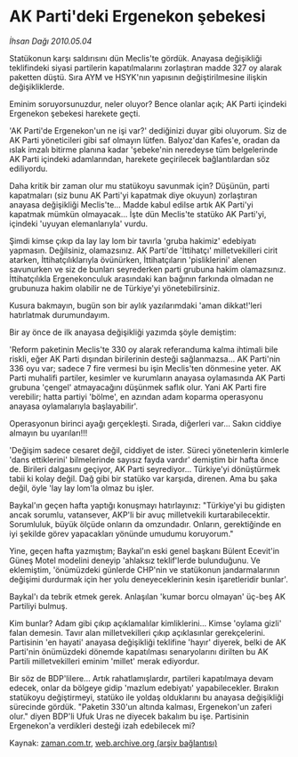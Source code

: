 # AK Parti'deki Ergenekon şebekesi

*İhsan Dağı 2010.05.04*

<tr><td class="metin" colspan="2" style="padding-top: 20px; padding-left: 5px; ">Statükonun karşı saldırısını dün Meclis'te gördük. Anayasa değişikliği teklifindeki siyasi partilerin kapatılmalarını zorlaştıran madde 327 oy alarak paketten düştü. Sıra AYM ve HSYK'nın yapısının değiştirilmesine ilişkin değişikliklerde.</td></tr><tr><td class="metin" colspan="2" style="padding-top: 20px; padding-left: 5px; "><p>Eminim soruyorsunuzdur, neler oluyor? Bence olanlar açık; AK Parti içindeki Ergenekon şebekesi harekete geçti.
<p>'AK Parti'de Ergenekon'un ne işi var?' dediğinizi duyar gibi oluyorum. Siz de AK Parti yöneticileri gibi saf olmayın lütfen. Balyoz'dan Kafes'e, oradan da ıslak imzalı bitirme planına kadar 'şebeke'nin neredeyse tüm belgelerinde AK Parti içindeki adamlarından, harekete geçirilecek bağlantılardan söz ediliyordu.
<p>Daha kritik bir zaman olur mu statükoyu savunmak için? Düşünün, parti kapatmaları (siz bunu AK Parti'yi kapatmak diye okuyun) zorlaştıran anayasa değişikliği Meclis'te... Madde kabul edilse artık AK Parti'yi kapatmak mümkün olmayacak... İşte dün Meclis'te statüko AK Parti'yi, içindeki 'uyuyan elemanlarıyla' vurdu.
<p>Şimdi kimse çıkıp da lay lay lom bir tavırla 'gruba hakimiz' edebiyatı yapmasın. Değilsiniz, olamazsınız. AK Parti'de 'İttihatçı' milletvekilleri cirit atarken, İttihatçılıklarıyla övünürken, İttihatçıların 'pisliklerini' alenen savunurken ve siz de bunları seyrederken parti grubuna hakim olamazsınız. İttihatçılıkla Ergenekonculuk arasındaki kan bağının farkında olmadan ne grubunuza hakim olabilir ne de Türkiye'yi yönetebilirsiniz.
<p>Kusura bakmayın, bugün son bir aylık yazılarımdaki 'aman dikkat!'leri hatırlatmak durumundayım.
<p>Bir ay önce de ilk anayasa değişikliği yazımda şöyle demiştim:
<p>'Reform paketinin Meclis'te 330 oy alarak referanduma kalma ihtimali bile riskli, eğer AK Parti dışından birilerinin desteği sağlanmazsa... AK Parti'nin 336 oyu var; sadece 7 fire vermesi bu işin Meclis'ten dönmesine yeter. AK Parti muhalifi partiler, kesimler ve kurumların anayasa oylamasında AK Parti grubuna 'çengel' atmayacağını düşünmek saflık olur. Yani AK Parti fire verebilir; hatta partiyi 'bölme', en azından adam koparma operasyonu anayasa oylamalarıyla başlayabilir'.
<p>Operasyonun birinci ayağı gerçekleşti. Sırada, diğerleri var... Sakın ciddiye almayın bu uyarıları!!!
<p> 'Değişim sadece cesaret değil, ciddiyet de ister. Süreci yönetenlerin kimlerle 'dans ettiklerini' bilmelerinde sayısız fayda vardır' demiştim bir hafta önce de. Birileri dalgasını geçiyor, AK Parti seyrediyor... Türkiye'yi dönüştürmek tabii ki kolay değil. Dağ gibi bir statüko var karşıda, direnen. Ama bu şaka değil, öyle 'lay lay lom'la olmaz bu işler.
<p>Baykal'ın geçen hafta yaptığı konuşmayı hatırlayınız: "Türkiye'yi bu gidişten ancak sorumlu, vatansever, AKP'li bir avuç milletvekili kurtarabilecektir. Sorumluluk, büyük ölçüde onların da omzundadır. Onların, gerektiğinde en iyi şekilde görev yapacakları yönünde umudumu koruyorum."
<p>Yine, geçen hafta yazmıştım; Baykal'ın eski genel başkanı Bülent Ecevit'in Güneş Motel modelini deneyip 'ahlaksız teklif'lerde bulunduğunu. Ve eklemiştim, 'önümüzdeki günlerde CHP'nin ve statükonun jandarmalarının değişimi durdurmak için her yolu deneyeceklerinin kesin işaretleridir bunlar'.
<p>Baykal'ı da tebrik etmek gerek. Anlaşılan 'kumar borcu olmayan' üç-beş AK Partiliyi bulmuş.
<p>Kim bunlar? Adam gibi çıkıp açıklamalılar kimliklerini... Kimse 'oylama gizli' falan demesin. Tavır alan milletvekilleri çıkıp açıklasınlar gerekçelerini. Partisinin 'en hayati' anayasa değişikliği teklifine 'hayır' diyerek, belki de AK Parti'nin önümüzdeki dönemde kapatılması senaryolarını dirilten bu AK Partili milletvekilleri eminim 'millet' merak ediyordur.
<p>Bir söz de BDP'lilere... Artık rahatlamışlardır, partileri kapatılmaya devam edecek, onlar da bölgeye gidip 'mazlum edebiyatı' yapabilecekler. Bırakın statükoyu değiştirmeyi, statüko ile yoldaş olduklarını bu anayasa değişikliği sürecinde gördük. "Paketin 330'un altında kalması, Ergenekon'un zaferi olur." diyen BDP'li Ufuk Uras ne diyecek bakalım bu işe. Partisinin Ergenekon'a verdikleri desteği izah edebilecek mi?<br/></p></p></p></p></p></p></p></p></p></p></p></p></p></p></td></tr>

Kaynak: [zaman.com.tr](http://zaman.com.tr/yazar.do?yazino=980150), [web.archive.org (arşiv bağlantısı)](http://web.archive.org/web/20100505153621/http://zaman.com.tr:80/yazar.do?yazino=980150)
